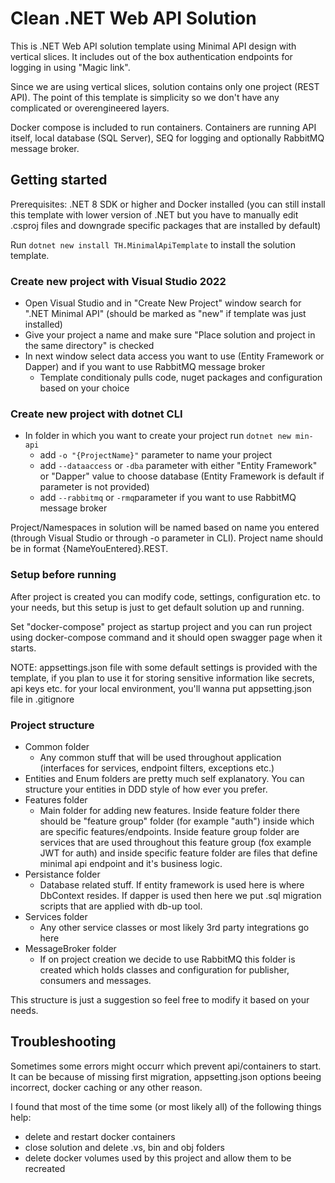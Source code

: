 # Clean .NET Web API Solution

This is .NET Web API solution template using Minimal API design with vertical slices. It includes out of the box authentication endpoints for logging in using "Magic link".

Since we are using vertical slices, solution contains only one project (REST API).
The point of this template is simplicity so we don't have any complicated or overengineered layers.

Docker compose is included to run containers. Containers are running API itself, local database (SQL Server), SEQ for logging and optionally RabbitMQ message broker.

## Getting started

Prerequisites: .NET 8 SDK or higher and Docker installed (you can still install this template with lower version of .NET but you have to manually edit .csproj files and downgrade specific packages that are installed by default)

Run `dotnet new install TH.MinimalApiTemplate` to install the solution template.

### Create new project with Visual Studio 2022

* Open Visual Studio and in "Create New Project" window search for ".NET Minimal API" (should be marked as "new" if template was just installed)
* Give your project a name and make sure "Place solution and project in the same directory" is checked
* In next window select data access you want to use (Entity Framework or Dapper) and if you want to use RabbitMQ message broker
    - Template conditionaly pulls code, nuget packages and configuration based on your choice

### Create new project with dotnet CLI

* In folder in which you want to create your project run `dotnet new min-api`
    - add `-o "{ProjectName}"` parameter to name your project
    - add `--dataaccess` or `-dba` parameter with either "Entity Framework" or "Dapper" value to choose database (Entity Framework is default if parameter is not provided)
    - add `--rabbitmq` or `-rmq`parameter if you want to use RabbitMQ message broker


Project/Namespaces in solution will be named based on name you entered (through Visual Studio or through -o parameter in CLI). Project name should be in format {NameYouEntered}.REST.

### Setup before running

After project is created you can modify code, settings, configuration etc. to your needs, but this setup is just to get default solution up and running.

Set "docker-compose" project as startup project and you can run project using docker-compose command and it should open swagger page when it starts.

NOTE: appsettings.json file with some default settings is provided with the template, if you plan to use it for storing sensitive information like secrets, api keys etc. for your local environment, you'll wanna put appsetting.json file in .gitignore

### Project structure

* Common folder
    - Any common stuff that will be used throughout application (interfaces for services, endpoint filters, exceptions etc.)
* Entities and Enum folders are pretty much self explanatory. You can structure your entities in DDD style of how ever you prefer.
* Features folder
    - Main folder for adding new features. Inside feature folder there should be "feature group" folder (for example "auth") inside which are specific features/endpoints. Inside feature group folder are services that are used throughout this feature group (fox example JWT for auth) and inside specific feature folder are files that define minimal api endpoint and it's business logic.
* Persistance folder
    - Database related stuff. If entity framework is used here is where DbContext resides. If dapper is used then here we put .sql migration scripts that are applied with db-up tool.
* Services folder
    - Any other service classes or most likely 3rd party integrations go here
* MessageBroker folder
    - If on project creation we decide to use RabbitMQ this folder is created which holds classes and configuration for publisher, consumers and messages.

This structure is just a suggestion so feel free to modify it based on your needs.

## Troubleshooting


Sometimes some errors might occurr which prevent api/containers to start. It can be because of missing first migration, appsetting.json options beeing incorrect, docker caching or any other reason.

I found that most of the time some (or most likely all) of the following things help:
* delete and restart docker containers
* close solution and delete .vs, bin and obj folders
* delete docker volumes used by this project and allow them to be recreated